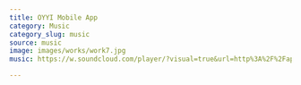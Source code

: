 ```yaml
---
title: OYYI Mobile App
category: Music
category_slug: music
source: music
image: images/works/work7.jpg
music: https://w.soundcloud.com/player/?visual=true&url=http%3A%2F%2Fapi.soundcloud.com%2Ftracks%2F221650664&show_artwork=true

---
```

